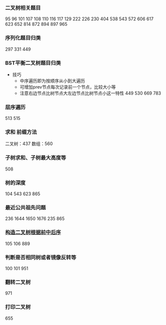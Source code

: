 
### 二叉树相关题目


95 96 101 107 108 110 116 117 129 222 226 230 404 538 543 572 606 617 623 652 814 872 894 897 965
 
### 序列化题目归类

297 331 449

### BST平衡二叉树题目归类

- 技巧
  - 中序遍历即为按顺序从小到大遍历
  - 可增加prev节点每次记录前一个节点，比较大小等
  - 注意右边节点比树节点大左边节点比树节点小这一特性
449 530 669 783

### 层序遍历

513 515

### 求和 前缀方法

二叉树：437 数组：560

### 子树求和、子树最大高度等

508

### 树的深度

104 543 623 865

### 最近公共祖先问题
236 1644 1650 1676 235 865

### [构造二叉树根据前中后序](https://labuladong.github.io/algo/2/19/35/)
105 106 889

### 判断是否相同树或者镜像反转等
100 101 951

### 翻转二叉树
971
### 打印二叉树
655
